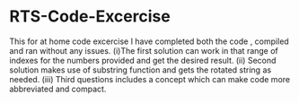 # RTS-Code-Excercise
This for at home code excercise
I have completed both the code , compiled and  ran without any issues. 
(i)The first solution can work in that range of indexes for the numbers provided and get the desired result. 
(ii) Second solution makes use of substring function and gets the rotated string as needed.
(iii) Third questions includes a concept which can make code more abbreviated and compact.

